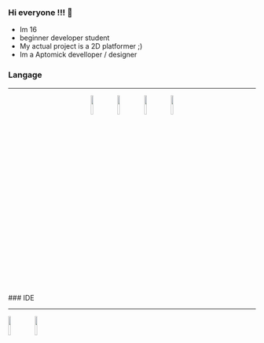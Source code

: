 ### Hi everyone !!! 🌠
 - Im 16
 - beginner developer student
 - My actual project is a 2D platformer ;) 
 - Im a Aptomick develloper / designer 
### Langage
-----------------------------------
<p align="center">
<img width="10%" src="https://user-images.githubusercontent.com/82234268/184509665-682c2fb6-91fc-4635-b1f3-5d03d94501ad.svg%22%3E">
<img width="10%" src="https://user-images.githubusercontent.com/82234268/184509672-518aae94-c760-4db5-b174-aaa3c5e15053.svg%22%3E">
<img width="10%" src="https://user-images.githubusercontent.com/82234268/184509673-79a707ea-f9e0-433f-b907-ed2f621613c3.svg%22%3E">
<img width="10%" src="https://user-images.githubusercontent.com/82234268/184509676-df0ede39-5652-416e-bcd2-fe67bd994d83.svg%22%3E">
</p>
### IDE

-----------------------------------
<img width="10%" src="https://user-images.githubusercontent.com/82234268/184510016-cd331895-5400-4fc4-8368-511e6b718c5f.svg%22%3E">
<img width="10%" src="https://user-images.githubusercontent.com/82234268/184510114-e3b75a7d-e104-4712-be08-dafd5487a2d4.svg%22%3E">
